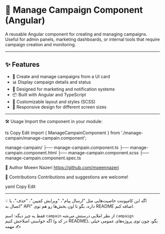 # 📢 Manage Campaign Component (Angular)

A reusable Angular component for creating and managing campaigns. Useful for admin panels, marketing dashboards, or internal tools that require campaign creation and monitoring.

---

## ✨ Features

- 📝 Create and manage campaigns from a UI card
- 📊 Display campaign details and status
- 🎯 Designed for marketing and notification systems
- 📦 Built with Angular and TypeScript
- 🎨 Customizable layout and styles (SCSS)
- 📱 Responsive design for different screen sizes

---

🛠️ Usage
Import the component in your module:

ts
Copy
Edit
import { ManageCampainComponent } from './manage-campain/manage-campain.component';


manage-campain/
├── manage-campain.component.ts
├── manage-campain.component.html
├── manage-campain.component.scss
├── manage-campain.component.spec.ts

👤 Author
Moeen Nazeri
https://github.com/moeennazeri

🙌 Contributions
Contributions and suggestions are welcome!

yaml
Copy
Edit

---

💡 اگه این کامپوننت خاصیت‌هایی مثل "ارسال پیام"، "ویرایش کمپین"، "حذف"، یا "اتصال به API" داره، بگو تا اون بخش‌ها رو هم توی README اضافه کنم.

فقط یه چیز دیگه: اسم `campain` از نظر املایی درستش می‌شه `campaign`  
اگه خواستی اصلاحش کنیم (در کد و README)، بگو، چون توی پروژه‌های عمومی خیلی مهمه ✍️
